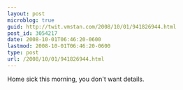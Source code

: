 ```yaml
---
layout: post
microblog: true
guid: http://twit.vmstan.com/2008/10/01/941826944.html
post_id: 3054217
date: 2008-10-01T06:46:20-0600
lastmod: 2008-10-01T06:46:20-0600
type: post
url: /2008/10/01/941826944.html
---
```

Home sick this morning, you don't want details.
